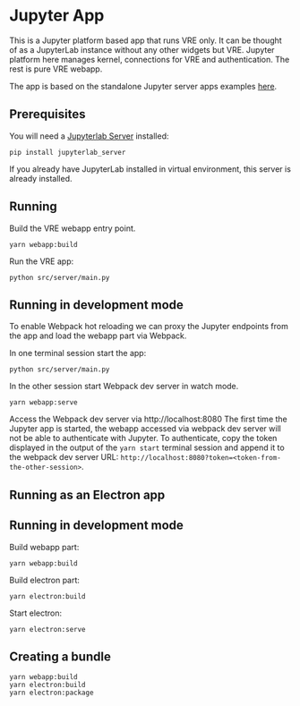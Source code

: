 # Jupyter App

This is a Jupyter platform based app that runs VRE only. It can be thought of as a JupyterLab instance without any other widgets but VRE. Jupyter platform here manages kernel, connections for VRE and authentication. The rest is pure VRE webapp.

The app is based on the standalone Jupyter server apps examples [here](https://github.com/jupyterlab/jupyterlab/tree/master/examples).

## Prerequisites

You will need a [Jupyterlab Server](https://github.com/jupyterlab/jupyterlab_server) installed:

```
pip install jupyterlab_server
```

If you already have JupyterLab installed in virtual environment, this server is already installed.

## Running

Build the VRE webapp entry point.

```
yarn webapp:build
```

Run the VRE app:

```
python src/server/main.py
```

## Running in development mode

To enable Webpack hot reloading we can proxy the Jupyter endpoints from the app and load the webapp part via Webpack.

In one terminal session start the app:

```
python src/server/main.py
```

In the other session start Webpack dev server in watch mode.

```
yarn webapp:serve
```

Access the Webpack dev server via http://localhost:8080
The first time the Jupyter app is started, the webapp accessed via webpack dev server will not be able to authenticate with Jupyter. To authenticate, copy the token displayed in the output of the `yarn start` terminal session and append it to the webpack dev server URL: `http://localhost:8080?token=<token-from-the-other-session>`.

## Running as an Electron app

## Running in development mode

Build webapp part:

```
yarn webapp:build
```

Build electron part:

```
yarn electron:build
```

Start electron:

```
yarn electron:serve
```

## Creating a bundle

```
yarn webapp:build
yarn electron:build
yarn electron:package
```
